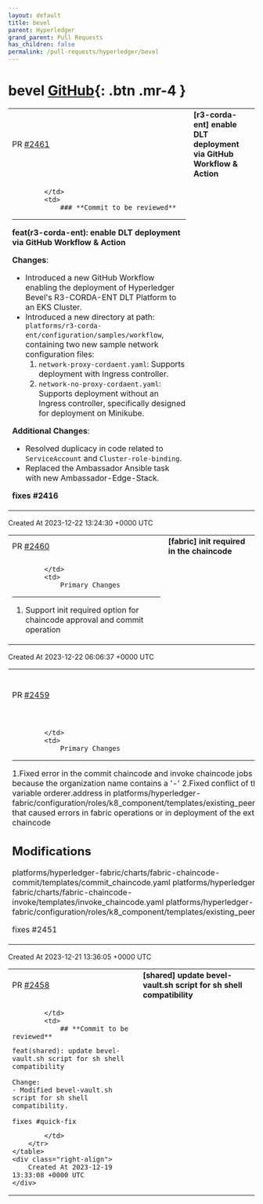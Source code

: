 ```yaml
---
layout: default
title: bevel
parent: Hyperledger
grand_parent: Pull Requests
has_children: false
permalink: /pull-requests/hyperledger/bevel
---
```


# bevel <span class="fs-3 right-align">[GitHub](https://github.com/hyperledger/bevel){: .btn .mr-4 }</span>


<div>
    <table>
        <tr>
            <td>
                PR <a href="https://github.com/hyperledger/bevel/pull/2461" class=".btn">#2461</a>
            </td>
            <td>
                <b>
                    [r3-corda-ent] enable DLT deployment via GitHub Workflow & Action
                </b>
            </td>
        </tr>
        <tr>
            <td>
                
            </td>
            <td>
                ### **Commit to be reviewed**
---

**feat(r3-corda-ent): enable DLT deployment via GitHub Workflow & Action**

**Changes**:
- Introduced a new GitHub Workflow enabling the deployment of Hyperledger Bevel's R3-CORDA-ENT DLT Platform to an EKS Cluster.
- Introduced a new directory at path: `platforms/r3-corda-ent/configuration/samples/workflow`, containing two new sample network configuration files:
   1. `network-proxy-cordaent.yaml`: Supports deployment with Ingress controller.
   2. `network-no-proxy-cordaent.yaml`: Supports deployment without an Ingress controller, specifically designed for deployment on Minikube.

**Additional Changes**:
- Resolved duplicacy in code related to `ServiceAccount` and `Cluster-role-binding`.
- Replaced the Ambassador Ansible task with new Ambassador-Edge-Stack.

**fixes #2416**
            </td>
        </tr>
    </table>
    <div class="right-align">
        Created At 2023-12-22 13:24:30 +0000 UTC
    </div>
</div>

<div>
    <table>
        <tr>
            <td>
                PR <a href="https://github.com/hyperledger/bevel/pull/2460" class=".btn">#2460</a>
            </td>
            <td>
                <b>
                    [fabric] init required in the chaincode
                </b>
            </td>
        </tr>
        <tr>
            <td>
                
            </td>
            <td>
                Primary Changes
--------------

1. Support init required option for chaincode approval and commit operation
            </td>
        </tr>
    </table>
    <div class="right-align">
        Created At 2023-12-22 06:06:37 +0000 UTC
    </div>
</div>

<div>
    <table>
        <tr>
            <td>
                PR <a href="https://github.com/hyperledger/bevel/pull/2459" class=".btn">#2459</a>
            </td>
            <td>
                <b>
                    [fabric] Chaincode commit not working
                </b>
            </td>
        </tr>
        <tr>
            <td>
                
            </td>
            <td>
                Primary Changes
--------------
1.Fixed error in the commit chaincode and invoke chaincode jobs because the organization name contains a '-' 
2.Fixed conflict of the variable orderer.address in platforms/hyperledger-fabric/configuration/roles/k8_component/templates/existing_peer_cli.tpl that caused errors in fabric operations or in deployment of the external chaincode

Modifications
-----------------------
platforms/hyperledger-fabric/charts/fabric-chaincode-commit/templates/commit_chaincode.yaml 
platforms/hyperledger-fabric/charts/fabric-chaincode-invoke/templates/invoke_chaincode.yaml 
platforms/hyperledger-fabric/configuration/roles/k8_component/templates/existing_peer_cli.tpl

fixes #2451
            </td>
        </tr>
    </table>
    <div class="right-align">
        Created At 2023-12-21 13:36:05 +0000 UTC
    </div>
</div>

<div>
    <table>
        <tr>
            <td>
                PR <a href="https://github.com/hyperledger/bevel/pull/2458" class=".btn">#2458</a>
            </td>
            <td>
                <b>
                    [shared] update bevel-vault.sh script for sh shell compatibility
                </b>
            </td>
        </tr>
        <tr>
            <td>
                
            </td>
            <td>
                ## **Commit to be reviewed**


```
feat(shared): update bevel-vault.sh script for sh shell compatibility

Change:
- Modified bevel-vault.sh script for sh shell compatibility.

fixes #quick-fix
```
            </td>
        </tr>
    </table>
    <div class="right-align">
        Created At 2023-12-19 13:33:08 +0000 UTC
    </div>
</div>

